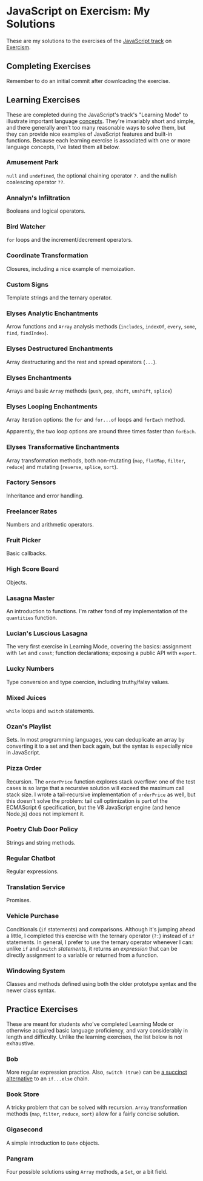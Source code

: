 # JavaScript on Exercism: My Solutions

These are my solutions to the exercises of the [JavaScript track](https://exercism.org/tracks/javascript) on [Exercism](https://exercism.org).


## Completing Exercises

Remember to do an initial commit after downloading the exercise.


## Learning Exercises

These are completed during the JavaScript's track's "Learning Mode" to illustrate important language [concepts](https://exercism.org/tracks/javascript/concepts). They're invariably short and simple, and there generally aren't too many reasonable ways to solve them, but they can provide nice examples of JavaScript features and built-in functions. Because each learning exercise is associated with one or more language concepts, I've listed them all below.

### Amusement Park

`null` and `undefined`, the optional chaining operator `?.` and the nullish coalescing operator `??`.

### Annalyn's Infiltration

Booleans and logical operators.

### Bird Watcher

`for` loops and the increment/decrement operators.

### Coordinate Transformation

Closures, including a nice example of memoization.

### Custom Signs

Template strings and the ternary operator.

### Elyses Analytic Enchantments

Arrow functions and `Array` analysis methods (`includes`, `indexOf`, `every`, `some`, `find`, `findIndex`).

### Elyses Destructured Enchantments

Array destructuring and the rest and spread operators (`...`).

### Elyses Enchantments

Arrays and basic `Array` methods (`push`, `pop`, `shift`, `unshift`, `splice`)

### Elyses Looping Enchantments

Array iteration options: the `for` and `for...of` loops and `forEach` method.

Apparently, the two loop options are around three times faster than `forEach`.

### Elyses Transformative Enchantments

Array transformation methods, both non-mutating (`map`, `flatMap`, `filter`, `reduce`) and mutating (`reverse`, `splice`, `sort`).

### Factory Sensors

Inheritance and error handling.

### Freelancer Rates

Numbers and arithmetic operators.

### Fruit Picker

Basic callbacks.

### High Score Board

Objects.

### Lasagna Master

An introduction to functions. I'm rather fond of my implementation of the `quantities` function.

### Lucian's Luscious Lasagna

The very first exercise in Learning Mode, covering the basics: assignment with `let` and `const`; function declarations; exposing a public API with `export`.

### Lucky Numbers

Type conversion and type coercion, including truthy/falsy values.

### Mixed Juices

`while` loops and `switch` statements.

### Ozan's Playlist

Sets. In most programming languages, you can deduplicate an array by converting it to a set and then back again, but the syntax is especially nice in JavaScript.

### Pizza Order

Recursion. The `orderPrice` function explores stack overflow: one of the test cases is so large that a recursive solution will exceed the maximum call stack size. I wrote a tail-recursive implementation of `orderPrice` as well, but this doesn't solve the problem: tail call optimization is part of the ECMAScript 6 specification, but the V8 JavaScript engine (and hence Node.js) does not implement it.

### Poetry Club Door Policy

Strings and string methods.

### Regular Chatbot

Regular expressions.

### Translation Service

Promises.

### Vehicle Purchase

Conditionals (`if` statements) and comparisons. Although it's jumping ahead a little, I completed this exercise with the ternary operator (`?:`) instead of `if` statements. In general, I prefer to use the ternary operator whenever I can: unlike `if` and `switch` *statements*, it returns an *expression* that can be directly assignment to a variable or returned from a function.

### Windowing System

Classes and methods defined using both the older prototype syntax and the newer class syntax.


## Practice Exercises

These are meant for students who've completed Learning Mode or otherwise acquired basic language proficiency, and vary considerably in length and difficulty. Unlike the learning exercises, the list below is not exhaustive.

### Bob

More regular expression practice. Also, `switch (true)` can be [a succinct alternative](https://developer.mozilla.org/en-US/docs/Web/JavaScript/Reference/Statements/switch#an_alternative_to_if...else_chains) to an `if...else` chain.

### Book Store

A tricky problem that can be solved with recursion. `Array` transformation methods (`map`, `filter`, `reduce`, `sort`) allow for a fairly concise solution.

### Gigasecond

A simple introduction to `Date` objects.

### Pangram

Four possible solutions using `Array` methods, a `Set`, or a bit field.
